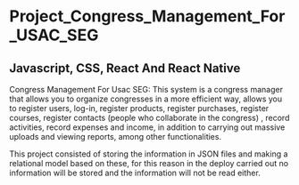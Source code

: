 # Project_Congress_Management_For_USAC_SEG

## Javascript, CSS, React And React Native

Congress Management For Usac SEG: This system is a congress manager that allows you to organize congresses in a more efficient way, allows you to register users, log-in, register products, register purchases, register courses, register contacts (people who collaborate in the congress) , record activities, record expenses and income, in addition to carrying out massive uploads and viewing reports, among other functionalities.

This project consisted of storing the information in JSON files and making a relational model based on these, for this reason in the deploy carried out no information will be stored and the information will not be read either.
